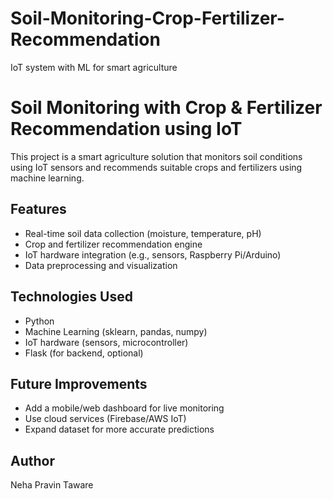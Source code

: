 # Soil-Monitoring-Crop-Fertilizer-Recommendation
IoT system with ML for smart agriculture
# Soil Monitoring with Crop & Fertilizer Recommendation using IoT

This project is a smart agriculture solution that monitors soil conditions using IoT sensors and recommends suitable crops and fertilizers using machine learning.

## Features
- Real-time soil data collection (moisture, temperature, pH)
- Crop and fertilizer recommendation engine
- IoT hardware integration (e.g., sensors, Raspberry Pi/Arduino)
- Data preprocessing and visualization

## Technologies Used
- Python
- Machine Learning (sklearn, pandas, numpy)
- IoT hardware (sensors, microcontroller)
- Flask (for backend, optional)

## Future Improvements
- Add a mobile/web dashboard for live monitoring
- Use cloud services (Firebase/AWS IoT)
- Expand dataset for more accurate predictions

## Author
Neha Pravin Taware

